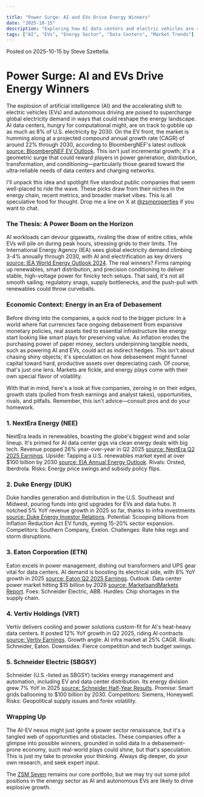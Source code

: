 ```yaml
---

title: "Power Surge: AI and EVs Drive Energy Winners"
date: "2025-10-15"
description: "Exploring how AI data centers and electric vehicles are ramping up electricity demand, spotlighting companies in generation, distribution, and conditioning that could thrive amid these shifts."
tags: ["AI", "EVs", "Energy Sector", "Data Centers", "Market Trends"]
---
```


Posted on 2025-10-15 by Steve Szettella.

<script src="https://cdn.jsdelivr.net/npm/chart.js"></script>

# Power Surge: AI and EVs Drive Energy Winners

The explosion of artificial intelligence (AI) and the accelerating shift to electric vehicles (EVs) and autonomous driving are poised to supercharge global electricity demand in ways that could reshape the energy landscape. AI data centers, hungry for computational might, are on track to gobble up as much as 8% of U.S. electricity by 2030. On the EV front, the market is humming along at a projected compound annual growth rate (CAGR) of around 22% through 2030, according to BloombergNEF's latest outlook [source: BloombergNEF EV Outlook](https://about.bnef.com/electric-vehicle-outlook/). This isn't just incremental growth; it's a geometric surge that could reward players in power generation, distribution, transformation, and conditioning—particularly those geared toward the ultra-reliable needs of data centers and charging networks.

I'll unpack this idea and spotlight five standout public companies that seem well-placed to ride the wave. These picks draw from their niches in the energy chain, recent metrics, and broader market vibes. This is all speculative food for thought.  Drop me a line on X at [@zsmproperties](https://x.com/zsmproperties) if you want to chat.

### The Thesis: A Power Boom on the Horizon
AI workloads can devour gigawatts, rivaling the draw of entire cities, while EVs will pile on during peak hours, stressing grids to their limits. The International Energy Agency (IEA) sees global electricity demand climbing 3-4% annually through 2030, with AI and electrification as key drivers [source: IEA World Energy Outlook 2024](https://www.iea.org/reports/world-energy-outlook-2024). The real winners? Firms ramping up renewables, smart distribution, and precision conditioning to deliver stable, high-voltage power for finicky tech setups. That said, it's not all smooth sailing; regulatory snags, supply bottlenecks, and the push-pull with renewables could throw curveballs.

### Economic Context: Energy in an Era of Debasement
Before diving into the companies, a quick nod to the bigger picture: In a world where fiat currencies face ongoing debasement from expansive monetary policies, real assets tied to essential infrastructure like energy start looking like smart plays for preserving value. As inflation erodes the purchasing power of paper money, sectors underpinning tangible needs, such as powering AI and EVs, could act as indirect hedges. This isn't about chasing shiny objects; it's speculation on how debasement might funnel capital toward hard, productive assets over depreciating cash. Of course, that's just one lens.  Markets are fickle, and energy plays come with their own special flavor of volatility.

With that in mind, here's a look at five companies, zeroing in on their edges, growth stats (pulled from fresh earnings and analyst takes), opportunities, rivals, and pitfalls. Remember, this isn't advice—consult pros and do your homework.

### 1. NextEra Energy (NEE)
NextEra leads in renewables, boasting the globe's biggest wind and solar lineup. It's primed for AI data center gigs via clean energy deals with big tech. Revenue popped 26% year-over-year in Q2 2025 [source: NextEra Q2 2025 Earnings](https://www.investor.nexteraenergy.com/~/media/Files/N/NEE-IR/reports-and-fillings/quarterly-earnings/2025/Q2%202025/2Q%202025%20Slides%20vF.pdf). Upside: Tapping a U.S. renewables market eyed at over $100 billion by 2030 [source: EIA Annual Energy Outlook](https://www.eia.gov/outlooks/aeo/). Rivals: Orsted, Iberdrola. Risks: Energy price swings and subsidy policy flips.

<canvas id="chart-NEE" width="400" height="200"></canvas>
<script>
const ctxNEE = document.getElementById('chart-NEE').getContext('2d');
// Accurate data from Yahoo Finance
const datesNEE = ['2025-04-13', '2025-04-20', '2025-04-27', '2025-05-04', '2025-05-11', '2025-05-18', '2025-05-25', '2025-06-01', '2025-06-08', '2025-06-15', '2025-06-22', '2025-06-29', '2025-07-06', '2025-07-13', '2025-07-20', '2025-07-27', '2025-08-03', '2025-08-10', '2025-08-17', '2025-08-24', '2025-08-31', '2025-09-07', '2025-09-14', '2025-09-21', '2025-09-28', '2025-10-05', '2025-10-12', '2025-10-14'];
const pricesNEE = [66.30999755859375, 66.08999633789062, 67.08999633789062, 70.30999755859375, 75.0, 67.76000213623047, 70.63999938964844, 72.16000366210938, 74.77999877929688, 71.52999877929688, 70.88999938964844, 73.87999725341797, 74.4000015258789, 75.94999694824219, 71.8499984741211, 70.4000015258789, 72.41000366210938, 75.41000366210938, 76.31999969482422, 72.05000305175781, 70.9000015258789, 71.63999938964844, 71.08000183105469, 75.8499984741211, 80.05999755859375, 83.3499984741211, 84.30000305175781, 84.52999877929688];
new Chart(ctxNEE, {
  type: 'line',
  data: {
    labels: datesNEE,
    datasets: [{
      label: 'NEE Stock Price',
      data: pricesNEE,
      borderColor: 'blue',
      fill: false
    }]
  },
  options: {
    responsive: true,
    scales: {
      x: { display: true },
      y: { display: true }
    }
  }
});
</script>

### 2. Duke Energy (DUK)
Duke handles generation and distribution in the U.S. Southeast and Midwest, pouring funds into grid upgrades for EVs and data hubs. It notched 5% YoY revenue growth in 2025 so far, thanks to infra investments [source: Duke Energy Investor Relations](https://investors.duke-energy.com/financials/quarterly-results/default.aspx). Potential: Scooping billions from Inflation Reduction Act EV funds, eyeing 15-20% sector expansion. Competitors: Southern Company, Exelon. Challenges: Rate hike regs and storm disruptions.

<canvas id="chart-DUK" width="400" height="200"></canvas>
<script>
const ctxDUK = document.getElementById('chart-DUK').getContext('2d');
// Accurate data from Yahoo Finance
const datesDUK = ['2025-04-13', '2025-04-20', '2025-04-27', '2025-05-04', '2025-05-11', '2025-05-18', '2025-05-25', '2025-06-01', '2025-06-08', '2025-06-15', '2025-06-22', '2025-06-29', '2025-07-06', '2025-07-13', '2025-07-20', '2025-07-27', '2025-08-03', '2025-08-10', '2025-08-17', '2025-08-24', '2025-08-31', '2025-09-07', '2025-09-14', '2025-09-21', '2025-09-28', '2025-10-05', '2025-10-12', '2025-10-14'];
const pricesDUK = [121.80000305175781, 119.8499984741211, 121.58000183105469, 120.33000183105469, 116.26000213623047, 116.48999786376953, 117.72000122070312, 115.2300033569336, 116.86000061035156, 115.4000015258789, 116.91999816894531, 117.30999755859375, 117.45999908447266, 118.41999816894531, 119.93000030517578, 122.91000366210938, 125.31999969482422, 122.44999694824219, 124.33999633789062, 122.48999786376953, 120.61000061035156, 121.94999694824219, 121.08000183105469, 123.0199966430664, 123.54000091552734, 127.0199966430664, 126.08999633789062, 127.77999877929688];
new Chart(ctxDUK, {
  type: 'line',
  data: {
    labels: datesDUK,
    datasets: [{
      label: 'DUK Stock Price',
      data: pricesDUK,
      borderColor: 'green',
      fill: false
    }]
  },
  options: {
    responsive: true,
    scales: {
      x: { display: true },
      y: { display: true }
    }
  }
});
</script>

### 3. Eaton Corporation (ETN)
Eaton excels in power management, dishing out transformers and UPS gear vital for data centers. AI demand is boosting its electrical side, with 8% YoY growth in 2025 [source: Eaton Q2 2025 Earnings](https://www.eaton.com/us/en-us/company/investor-relations/financial-presentations-webcasts.html). Outlook: Data center power market hitting $15 billion by 2028 [source: MarketsandMarkets Report](https://www.marketsandmarkets.com/Market-Reports/data-center-power-market-26397256.html). Foes: Schneider Electric, ABB. Hurdles: Chip shortages in the supply chain.

<canvas id="chart-ETN" width="400" height="200"></canvas>
<script>
const ctxETN = document.getElementById('chart-ETN').getContext('2d');
// Accurate data from Yahoo Finance
const datesETN = ['2025-04-13', '2025-04-20', '2025-04-27', '2025-05-04', '2025-05-11', '2025-05-18', '2025-05-25', '2025-06-01', '2025-06-08', '2025-06-15', '2025-06-22', '2025-06-29', '2025-07-06', '2025-07-13', '2025-07-20', '2025-07-27', '2025-08-03', '2025-08-10', '2025-08-17', '2025-08-24', '2025-08-31', '2025-09-07', '2025-09-14', '2025-09-21', '2025-09-28', '2025-10-05', '2025-10-12', '2025-10-14'];
const pricesETN = [268.32000732421875, 288.82000732421875, 299.7099914550781, 309.8699951171875, 329.07000732421875, 321.05999755859375, 320.20001220703125, 331.45001220703125, 323.6600036621094, 331.2300109863281, 353.2300109863281, 362.2200012207031, 360.6199951171875, 378.6199951171875, 392.1700134277344, 381.2900085449219, 362.8399963378906, 351.0299987792969, 347.6099853515625, 349.1400146484375, 349.0299987792969, 365.8999938964844, 374.5, 365.5799865722656, 373.4599914550781, 369.0799865722656, 375.3699951171875, 378.27099609375];
new Chart(ctxETN, {
  type: 'line',
  data: {
    labels: datesETN,
    datasets: [{
      label: 'ETN Stock Price',
      data: pricesETN,
      borderColor: 'red',
      fill: false
    }]
  },
  options: {
    responsive: true,
    scales: {
      x: { display: true },
      y: { display: true }
    }
  }
});
</script>

### 4. Vertiv Holdings (VRT)
Vertiv delivers cooling and power solutions custom-fit for AI's heat-heavy data centers. It posted 12% YoY growth in Q2 2025, riding AI contracts [source: Vertiv Earnings](https://investors.vertiv.com/financials/quarterly-results/default.aspx). Growth angle: AI infra market at 25% CAGR. Rivals: Schneider, Eaton. Downsides: Fierce competition and tech budget swings.

<canvas id="chart-VRT" width="400" height="200"></canvas>
<script>
const ctxVRT = document.getElementById('chart-VRT').getContext('2d');
// Accurate data from Yahoo Finance
const datesVRT = ['2025-04-13', '2025-04-20', '2025-04-27', '2025-05-04', '2025-05-11', '2025-05-18', '2025-05-25', '2025-06-01', '2025-06-08', '2025-06-15', '2025-06-22', '2025-06-29', '2025-07-06', '2025-07-13', '2025-07-20', '2025-07-27', '2025-08-03', '2025-08-10', '2025-08-17', '2025-08-24', '2025-08-31', '2025-09-07', '2025-09-14', '2025-09-21', '2025-09-28', '2025-10-05', '2025-10-12', '2025-10-14'];
const pricesVRT = [73.20999908447266, 86.94999694824219, 95.0, 94.05999755859375, 106.04000091552734, 104.13999938964844, 107.93000030517578, 115.36000061035156, 110.97000122070312, 118.54000091552734, 127.16000366210938, 127.83999633789062, 123.30000305175781, 129.05999755859375, 137.47000122070312, 141.58999633789062, 139.92999267578125, 133.07000732421875, 125.97000122070312, 127.55000305175781, 124.0, 134.83999633789062, 143.60000610351562, 138.6199951171875, 160.1999969482422, 169.00999450683594, 179.0, 179.1199951171875];
new Chart(ctxVRT, {
  type: 'line',
  data: {
    labels: datesVRT,
    datasets: [{
      label: 'VRT Stock Price',
      data: pricesVRT,
      borderColor: 'orange',
      fill: false
    }]
  },
  options: {
    responsive: true,
    scales: {
      x: { display: true },
      y: { display: true }
    }
  }
});
</script>

### 5. Schneider Electric (SBGSY)
Schneider (U.S.-listed as SBGSY) tackles energy management and automation, including EV and data center distribution. Its energy division grew 7% YoY in 2025 [source: Schneider Half-Year Results](https://www.se.com/ww/en/about-us/investor-relations/financial-results.jsp). Promise: Smart grids ballooning to $100 billion by 2030. Competitors: Siemens, Honeywell. Risks: Geopolitical supply issues and forex volatility.

<canvas id="chart-SBGSY" width="400" height="200"></canvas>
<script>
const ctxSBGSY = document.getElementById('chart-SBGSY').getContext('2d');
// Accurate data from Yahoo Finance
const datesSBGSY = ['2025-04-13', '2025-04-20', '2025-04-27', '2025-05-04', '2025-05-11', '2025-05-18', '2025-05-25', '2025-06-01', '2025-06-08', '2025-06-15', '2025-06-22', '2025-06-29', '2025-07-06', '2025-07-13', '2025-07-20', '2025-07-27', '2025-08-03', '2025-08-10', '2025-08-17', '2025-08-24', '2025-08-31', '2025-09-07', '2025-09-14', '2025-09-21', '2025-09-28', '2025-10-05', '2025-10-12', '2025-10-14'];
const pricesSBGSY = [46.72999954223633, 49.91999816894531, 48.959999084472656, 48.54999923706055, 49.040000915527344, 49.220001220703125, 50.150001525878906, 51.83000183105469, 50.52000045776367, 49.02000045776367, 53.959999084472656, 52.79999923706055, 52.58000183105469, 54.81999969482422, 55.720001220703125, 49.630001068115234, 51.75, 51.58000183105469, 50.5099983215332, 49.13999938964844, 51.16999816894531, 54.400001525878906, 54.34000015258789, 55.15999984741211, 58.400001525878906, 56.540000915527344, 57.11000061035156, 57.52000045776367];
new Chart(ctxSBGSY, {
  type: 'line',
  data: {
    labels: datesSBGSY,
    datasets: [{
      label: 'SBGSY Stock Price',
      data: pricesSBGSY,
      borderColor: 'purple',
      fill: false
    }]
  },
  options: {
    responsive: true,
    scales: {
      x: { display: true },
      y: { display: true }
    }
  }
});
</script>

### Wrapping Up
The AI-EV nexus might just ignite a power sector renaissance, but it's a tangled web of opportunities and obstacles. These companies offer a glimpse into possible winners, grounded in solid data In a debasement-prone economy, such real-world plays could shine, but that's speculation. This is just my take to provoke your thinking.  Always dig deeper, do your own research, and seek expert input.

The [ZSM Seven](./zsm_seven_intro.html) remains our core portfolio, but we may try out some pilot positions in the energy sector as AI and autonomous EVs are likely to drive explosive growth.
